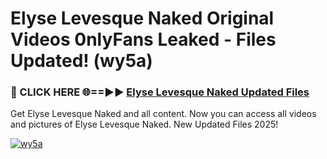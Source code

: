 # Elyse Levesque Naked Original Videos 0nlyFans Leaked - Files Updated! (wy5a)

<h3>🔴 CLICK HERE 🌐==►► <a href="https://tinyurl.com/yckcrads" rel="nofollow">Elyse Levesque Naked Updated Files</a></h3>

Get Elyse Levesque Naked and all content. Now you can access all videos and pictures of Elyse Levesque Naked. New Updated Files 2025!

[![wy5a](https://i.imgur.com/hpKpOFt.gif)](https://tinyurl.com/yckcrads)
